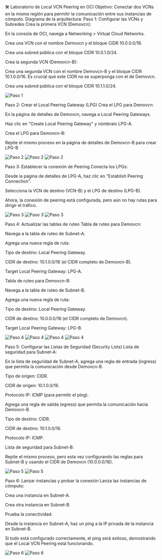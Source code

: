 🛠️ Laboratorio de Local VCN Peering en OCI
Objetivo: Conectar dos VCNs en la misma región para permitir la comunicación entre sus instancias de cómputo.
Diagrama de la arquitectura:
Paso 1: Configurar las VCNs y Subredes
Crea la primera VCN (Demovcn):

En la consola de OCI, navega a Networking > Virtual Cloud Networks.

Crea una VCN con el nombre Demovcn y el bloque CIDR 10.0.0.0/16.

Crea una subred pública con el bloque CIDR 10.0.1.0/24.

Crea la segunda VCN (Demovcn-B):

Crea una segunda VCN con el nombre Demovcn-B y el bloque CIDR 10.1.0.0/16. Es crucial que este CIDR no se superponga con el de Demovcn.

Crea una subred pública con el bloque CIDR 10.1.1.0/24.

   ![Paso 1](../screenshots/Local-VCN-Peering/01-Local-VCN-Peering.png)

Paso 2: Crear el Local Peering Gateway (LPG)
Crea el LPG para Demovcn:

En la página de detalles de Demovcn, navega a Local Peering Gateways.

Haz clic en "Create Local Peering Gateway" y nómbralo LPG-A.

Crea el LPG para Demovcn-B:

Repite el mismo proceso en la página de detalles de Demovcn-B para crear LPG-B

   ![Paso 2](../screenshots/Local-VCN-Peering/02-Local-VCN-Peering.png)
   ![Paso 2](../screenshots/Local-VCN-Peering/02B-Local-VCN-Peering.png)
   ![Paso 2](../screenshots/Local-VCN-Peering/02C-Local-VCN-Peering.png)
   
   
Paso 3: Establecer la conexión de Peering
Conecta los LPGs:

Desde la página de detalles de LPG-A, haz clic en "Establish Peering Connection".

Selecciona la VCN de destino (VCN-B) y el LPG de destino (LPG-B).

Ahora, la conexión de peering está configurada, pero aún no hay rutas para dirigir el tráfico.

   ![Paso 3](../screenshots/Local-VCN-Peering/03-Local-VCN-Peering.png)
   ![Paso 3](../screenshots/Local-VCN-Peering/03B-Local-VCN-Peering.png)
   ![Paso 3](../screenshots/Local-VCN-Peering/03C-Local-VCN-Peering.png)
 
Paso 4: Actualizar las tablas de ruteo
Tabla de ruteo para Demovcn:

Navega a la tabla de ruteo de Subnet-A.

Agrega una nueva regla de ruta:

Tipo de destino: Local Peering Gateway.

CIDR de destino: 10.1.0.0/16 (el CIDR completo de Demovcn-B).

Target Local Peering Gateway: LPG-A.

Tabla de ruteo para Demovcn-B:

Navega a la tabla de ruteo de Subnet-B.

Agrega una nueva regla de ruta:

Tipo de destino: Local Peering Gateway.

CIDR de destino: 10.0.0.0/16 (el CIDR completo de Demovcn).

Target Local Peering Gateway: LPG-B.   

   ![Paso 4](../screenshots/Local-VCN-Peering/04-Local-VCN-Peering.png)
   ![Paso 4](../screenshots/Local-VCN-Peering/04B-Local-VCN-Peering.png)
   ![Paso 4](../screenshots/Local-VCN-Peering/04C-Local-VCN-Peering.png)
   ![Paso 4](../screenshots/Local-VCN-Peering/04D-Local-VCN-Peering.png)   

Paso 5: Configurar las Listas de Seguridad (Security Lists)
Lista de seguridad para Subnet-A:

En la lista de seguridad de Subnet-A, agrega una regla de entrada (ingress) que permita la comunicación desde Demovcn-B.

Tipo de origen: CIDR.

CIDR de origen: 10.1.0.0/16.

Protocolo IP: ICMP (para permitir el ping).

Agrega una regla de salida (egress) que permita la comunicación hacia Demovcn-B.

Tipo de destino: CIDR.

CIDR de destino: 10.1.0.0/16.

Protocolo IP: ICMP.

Lista de seguridad para Subnet-B:

Repite el mismo proceso, pero esta vez configurando las reglas para Subnet-B y usando el CIDR de Demovcn (10.0.0.0/16).   

   ![Paso 5](../screenshots/Local-VCN-Peering/05-Local-VCN-Peering.png)
   ![Paso 5](../screenshots/Local-VCN-Peering/05B-Local-VCN-Peering.png)
   
Paso 6: Lanzar instancias y probar la conexión
Lanza las instancias de cómputo:

Crea una instancia en Subnet-A.

Crea otra instancia en Subnet-B.

Prueba la conectividad:

Desde la instancia en Subnet-A, haz un ping a la IP privada de la instancia en Subnet-B.

Si todo está configurado correctamente, el ping será exitoso, demostrando que el Local VCN Peering está funcionando.   

   ![Paso 6](../screenshots/Local-VCN-Peering/06-Local-VCN-Peering.png)
   ![Paso 6](../screenshots/Local-VCN-Peering/06B-Local-VCN-Peering.png)
